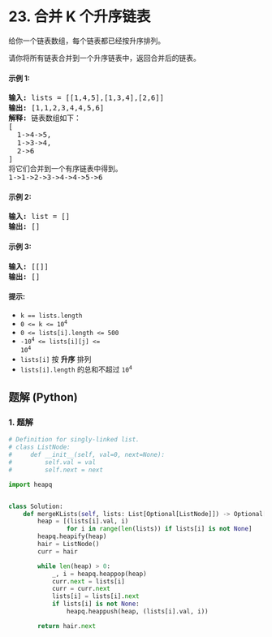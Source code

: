 # 23. 合并 K 个升序链表
给你一个链表数组，每个链表都已经按升序排列。

请你将所有链表合并到一个升序链表中，返回合并后的链表。

#### 示例 1:
<pre>
<strong>输入:</strong> lists = [[1,4,5],[1,3,4],[2,6]]
<strong>输出:</strong> [1,1,2,3,4,4,5,6]
<strong>解释:</strong> 链表数组如下：
[
  1->4->5,
  1->3->4,
  2->6
]
将它们合并到一个有序链表中得到。
1->1->2->3->4->4->5->6
</pre>

#### 示例 2:
<pre>
<strong>输入:</strong> list = []
<strong>输出:</strong> []
</pre>

#### 示例 3:
<pre>
<strong>输入:</strong> [[]]
<strong>输出:</strong> []
</pre>

#### 提示:
* `k == lists.length`
* <code>0 <= k <= 10<sup>4</sup></code>
* `0 <= lists[i].length <= 500`
* <code>-10<sup>4</sup> <= lists[i][j] <= 10<sup>4</sup></code>
* `lists[i]` 按 **升序** 排列
* `lists[i].length` 的总和不超过 <code>10<sup>4</sup></code>

## 题解 (Python)

### 1. 题解
```Python
# Definition for singly-linked list.
# class ListNode:
#     def __init__(self, val=0, next=None):
#         self.val = val
#         self.next = next

import heapq


class Solution:
    def mergeKLists(self, lists: List[Optional[ListNode]]) -> Optional[ListNode]:
        heap = [(lists[i].val, i)
                for i in range(len(lists)) if lists[i] is not None]
        heapq.heapify(heap)
        hair = ListNode()
        curr = hair

        while len(heap) > 0:
            _, i = heapq.heappop(heap)
            curr.next = lists[i]
            curr = curr.next
            lists[i] = lists[i].next
            if lists[i] is not None:
                heapq.heappush(heap, (lists[i].val, i))

        return hair.next
```
